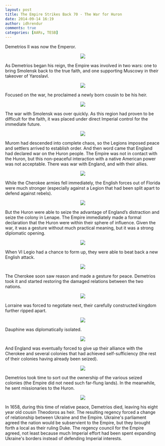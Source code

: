 ```yaml
---
layout: post
title: The Empire Strikes Back 70 - The War for Huron
date: 2014-09-14 16:19
author: idhrendur
comments: true
categories: [AARs, TESB]
---
```

Demetrios II was now the Emperor.
<p align="center"><img src="/assets/tesb_images/70-1.png"></p>

As Demetrios began his reign, the Empire was involved in two wars: one to bring Smolensk back to the true faith, and one supporting Muscowy in their takeover of Yaroslavl.
<p align="center"><img src="/assets/tesb_images/70-2.png"></p>

Focused on the war, he proclaimed a newly born cousin to be his heir.
<p align="center"><img src="/assets/tesb_images/70-3.png"></p>

The war with Smolensk was over quickly. As this region had proven to be difficult for the faith, it was placed under direct Imperial control for the immediate future.
<p align="center"><img src="/assets/tesb_images/70-4.png"></p>

Murom had descended into complete chaos, so the Legions imposed peace and settlers arrived to establish order. And then word came that England had declared war on the Huron people. The Empire was not in contact with the Huron, but this non-peaceful interaction with a native American power was not acceptable. There was war with England, and with their allies.
<p align="center"><img src="/assets/tesb_images/70-5.png"></p>

While the Cherokee armies fell immediately, the English forces out of Florida were much stronger (especially against a Legion that had been split apart to defend against rebels).
<p align="center"><img src="/assets/tesb_images/70-6.png"></p>

But the Huron were able to seize the advantage of England’s distraction and seize the colony in Lenape. The Empire immediately made a formal declaration that the Huron were within their sphere of influence. Given the war, it was a gesture without much practical meaning, but it was a strong diplomatic opening.
<p align="center"><img src="/assets/tesb_images/70-7.png"></p>

When VI Legio had a chance to form up, they were able to beat back a new English attack.
<p align="center"><img src="/assets/tesb_images/70-8.png"></p>

The Cherokee soon saw reason and made a gesture for peace. Demetrios took it and started restoring the damaged relations between the two nations.
<p align="center"><img src="/assets/tesb_images/70-9.png"></p>

Lorraine was forced to negotiate next, their carefully constructed kingdom further ripped apart.
<p align="center"><img src="/assets/tesb_images/70-10.png"></p>

Dauphine was diplomatically isolated.
<p align="center"><img src="/assets/tesb_images/70-11.png"></p>

And England was eventually forced to give up their alliance with the Cherokee and several colonies that had achieved self-sufficiency (the rest of their colonies having already been seized).
<p align="center"><img src="/assets/tesb_images/70-12.png"></p>

Demetrios took time to sort out the ownership of the various seized colonies (the Empire did not need such far-flung lands). In the meanwhile, he sent missionaries to the Huron.
<p align="center"><img src="/assets/tesb_images/70-13.png"></p>

In 1658, during this time of relative peace, Demetrios died, leaving his eight year old cousin Theodoros as heir. The resulting regency forced a change of relationship between Ukraine and the Empire. Ukraine's parliament agreed the nation would be subservient to the Empire, but they brought forth a local as their ruling Duke. The regency council for the Empire agreed, not least because much Imperial effort had been spent expanding Ukraine's borders instead of defending Imperial interests.
